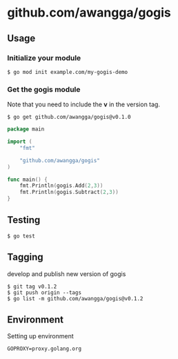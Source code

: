 # github.com/awangga/gogis

## Usage

### Initialize your module

```
$ go mod init example.com/my-gogis-demo
```

### Get the gogis module

Note that you need to include the **v** in the version tag.

```
$ go get github.com/awangga/gogis@v0.1.0
```

```go
package main

import (
    "fmt"

    "github.com/awangga/gogis"
)

func main() {
    fmt.Println(gogis.Add(2,3))
    fmt.Println(gogis.Subtract(2,3))
}
```

## Testing

```
$ go test
```

## Tagging
develop and publish new version of gogis

```
$ git tag v0.1.2
$ git push origin --tags
$ go list -m github.com/awangga/gogis@v0.1.2
```
## Environment
Setting up environment

```
GOPROXY=proxy.golang.org
```